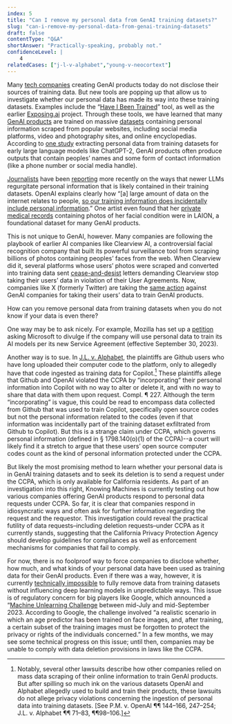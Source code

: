 ```yaml
---
index: 5
title: "Can I remove my personal data from GenAI training datasets?"
slug: "can-i-remove-my-personal-data-from-genai-training-datasets"
draft: false
contentType: "Q&A"
shortAnswer: "Practically-speaking, probably not."
confidenceLevel: |
    4
relatedCases: ["j-l-v-alphabet","young-v-neocortext"]
---
```

Many [tech companies](https://www.zdnet.com/article/with-gpt-4-openai-opts-for-secrecy-versus-disclosure/) creating GenAI products today do not disclose their sources of training data. But new tools are popping up that allow us to investigate whether our personal data has made its way into these training datasets. Examples include the “[Have I Been Trained](https://arstechnica.com/information-technology/2022/09/have-ai-image-generators-assimilated-your-art-new-tool-lets-you-check/)” tool, as well as the earlier [Exposing.ai](https://exposing.ai/) project. Through these tools, we have learned that many [GenAI products](https://www.wired.com/story/the-generative-ai-search-race-has-a-dirty-secret/) are trained on massive [datasets](https://waxy.org/2022/09/ai-data-laundering-how-academic-and-nonprofit-researchers-shield-tech-companies-from-accountability/) containing personal information scraped from popular websites, including social media platforms, video and photography sites, and online encyclopedias. According to [one study](https://arxiv.org/pdf/2012.07805.pdf) extracting personal data from training datasets for early large language models like ChatGPT-2, GenAI products often produce outputs that contain peoples’ names and some form of contact information (like a phone number or social media handle). 

[Journalists](https://www.technologyreview.com/2022/08/31/1058800/what-does-gpt-3-know-about-me/) have been [reporting](https://www.vox.com/technology/2023/7/27/23808499/ai-openai-google-meta-data-privacy-nope) more recently on the ways that newer LLMs regurgitate personal information that is likely contained in their training datasets. OpenAI explains clearly how “[a] large amount of data on the internet relates to people, [so our training information does incidentally include personal information](https://help.openai.com/en/articles/7842364-how-chatgpt-and-our-language-models-are-developed).” One artist even found that her [private medical records](https://arstechnica.com/information-technology/2022/09/artist-finds-private-medical-record-photos-in-popular-ai-training-data-set/) containing photos of her facial condition were in LAION, a foundational dataset for many GenAI products.

This is not unique to GenAI, however. Many companies are following the playbook of earlier AI companies like Clearview AI, a controversial facial recognition company that built its powerful surveillance tool from scraping billions of photos containing peoples’ faces from the web. When Clearview did it, several platforms whose users’ photos were scraped and converted into training data sent [cease-and-desist](https://jolt.law.harvard.edu/digest/clearview-ai-responds-to-cease-and-desist-letters-by-claiming-first-amendment-right-to-publicly-available-data) letters demanding Clearview stop taking their users’ data in violation of their User Agreements. Now, companies like X (formerly Twitter) are taking the [same action](https://www.nytimes.com/2023/05/18/technology/twitter-microsoft-misusing-data.html) against GenAI companies for taking their users’ data to train GenAI products. 

How can you remove personal data from training datasets when you do not know if your data is even there? 

One way may be to ask nicely. For example, Mozilla has set up a [petition](https://foundation.mozilla.org/en/campaigns/microsoft-ai/) asking Microsoft to divulge if the company will use personal data to train its AI models per its new Service Agreement (effective September 30, 2023). 

Another way is to sue. In [J.L. v. Alphabet](/knowing-legal-machines/legal-explainer/cases/j-l-v-alphabet), the plaintiffs are Github users who have long uploaded their computer code to the platform, only to allegedly have that code ingested as training data for Copilot.[^1] These plaintiffs allege that Github and OpenAI violated the CCPA by “incorporating” their personal information into Copilot with no way to alter or delete it, and with no way to share that data with them upon request. Compl. ¶ 227. Although the term “incorporating” is vague, this could be read to encompass data collected from Github that was used to train Copilot, specifically open source codes but not the personal information related to the codes (even if that information was incidentally part of the training dataset exfiltrated from Github to Copilot). But this is a strange claim under CCPA, which governs personal information (defined in § 1798.140(o)(1) of the CCPA)--a court will likely find it a stretch to argue that these users’ open source computer codes count as the kind of personal information protected under the CCPA. 

But likely the most promising method to learn whether your personal data is in GenAI training datasets and to seek its deletion is to send a request under the CCPA, which is only available for California residents. As part of an investigation into this right, Knowing Machines is currently testing out how various companies offering GenAI products respond to personal data requests under CCPA. So far, it is clear that companies respond in idiosyncratic ways and often ask for further information regarding the request and the requestor. This investigation could reveal the practical futility of data requests–including deletion requests–under CCPA as it currently stands, suggesting that the California Privacy Protection Agency should develop guidelines for compliances as well as enforcement mechanisms for companies that fail to comply. 

For now, there is no foolproof way to force companies to disclose whether, how much, and what kinds of your personal data have been used as training data for their GenAI products. Even if there was a way, however, it is currently [technically impossible](https://arxiv.org/pdf/1912.03817.pdf) to fully remove data from training datasets without influencing deep learning models in unpredictable ways. This issue is of regulatory concern for big players like Google, which announced a “[Machine Unlearning Challenge](https://blog.research.google/2023/06/announcing-first-machine-unlearning.html) between mid-July and mid-September 2023. According to Google, the challenge involved “a realistic scenario in which an age predictor has been trained on face images, and, after training, a certain subset of the training images must be forgotten to protect the privacy or rights of the individuals concerned.” In a few months, we may see some technical progress on this issue; until then, companies may be unable to comply with data deletion provisions in laws like the CCPA. 

[^1]: Notably, several other lawsuits describe how other companies relied on mass data scraping of their online information to train GenAI products. But after spilling so much ink on the various datasets OpenAI and Alphabet allegedly used to build and train their products, these lawsuits do not allege privacy violations concerning the ingestion of personal data into training datasets. [See P.M. v. OpenAI ¶¶ 144–166, 247–254; J.L. v. Alphabet ¶¶ 71–83, ¶¶98–106.]